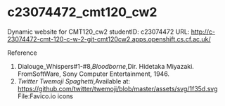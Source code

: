 # c23074472_cmt120_cw2


Dynamic website for CMT120_cw2
studentID: c23074472
URL: http://c-23074472-cmt-120-c-w-2-git-cmt120cw2.apps.openshift.cs.cf.ac.uk/


Reference






1. Dialouge_Whispers#1-#8,_Bloodborne_,Dir. Hidetaka Miyazaki. FromSoftWare, Sony Computer Entertainment, 1946.
2. _Twitter Twemoji Spaghetti_,Available at: https://github.com/twitter/twemoji/blob/master/assets/svg/1f35d.svg File:Favico.io icons

